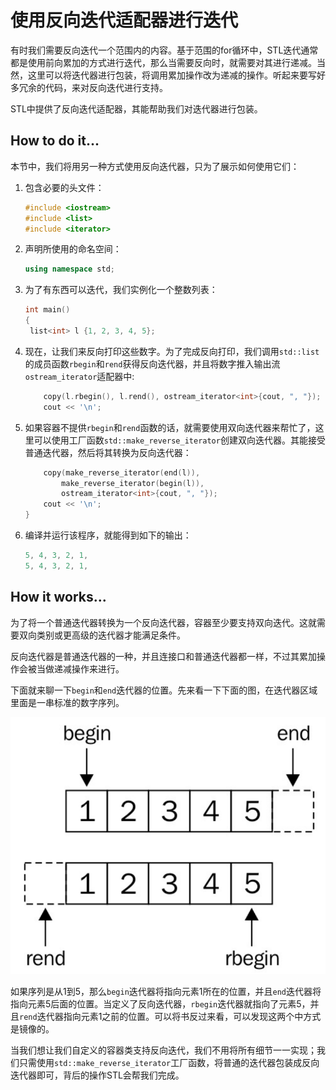 # 使用反向迭代适配器进行迭代

有时我们需要反向迭代一个范围内的内容。基于范围的for循环中，STL迭代通常都是使用前向累加的方式进行迭代，那么当需要反向时，就需要对其进行递减。当然，这里可以将迭代器进行包装，将调用累加操作改为递减的操作。听起来要写好多冗余的代码，来对反向迭代进行支持。

STL中提供了反向迭代适配器，其能帮助我们对迭代器进行包装。

## How to do it...

本节中，我们将用另一种方式使用反向迭代器，只为了展示如何使用它们：

1. 包含必要的头文件：

   ```c++
   #include <iostream>
   #include <list>
   #include <iterator>
   ```

2. 声明所使用的命名空间：

   ```c++
   using namespace std;
   ```

3. 为了有东西可以迭代，我们实例化一个整数列表：

   ```c++
   int main()
   {
   	list<int> l {1, 2, 3, 4, 5};
   ```

4. 现在，让我们来反向打印这些数字。为了完成反向打印，我们调用`std::list`的成员函数`rbegin`和`rend`获得反向迭代器，并且将数字推入输出流`ostream_iterator`适配器中:

   ```c++
       copy(l.rbegin(), l.rend(), ostream_iterator<int>{cout, ", "});
       cout << '\n';
   ```

5. 如果容器不提供`rbegin`和`rend`函数的话，就需要使用双向迭代器来帮忙了，这里可以使用工厂函数`std::make_reverse_iterator`创建双向迭代器。其能接受普通迭代器，然后将其转换为反向迭代器：

   ```c++
       copy(make_reverse_iterator(end(l)),
           make_reverse_iterator(begin(l)),
           ostream_iterator<int>{cout, ", "});
       cout << '\n';
   }
   ```

6. 编译并运行该程序，就能得到如下的输出：

   ```c++
   5, 4, 3, 2, 1,
   5, 4, 3, 2, 1,
   ```

## How it works...

为了将一个普通迭代器转换为一个反向迭代器，容器至少要支持双向迭代。这就需要双向类别或更高级的迭代器才能满足条件。

反向迭代器是普通迭代器的一种，并且连接口和普通迭代器都一样，不过其累加操作会被当做递减操作来进行。

下面就来聊一下`begin`和`end`迭代器的位置。先来看一下下面的图，在迭代器区域里面是一串标准的数字序列。

![](../../images/chapter3/3-5-1.png)

如果序列是从1到5，那么`begin`迭代器将指向元素1所在的位置，并且`end`迭代器将指向元素5后面的位置。当定义了反向迭代器，`rbegin`迭代器就指向了元素5，并且`rend`迭代器指向元素1之前的位置。可以将书反过来看，可以发现这两个中方式是镜像的。

当我们想让我们自定义的容器类支持反向迭代，我们不用将所有细节一一实现；我们只需使用`std::make_reverse_iterator`工厂函数，将普通的迭代器包装成反向迭代器即可，背后的操作STL会帮我们完成。